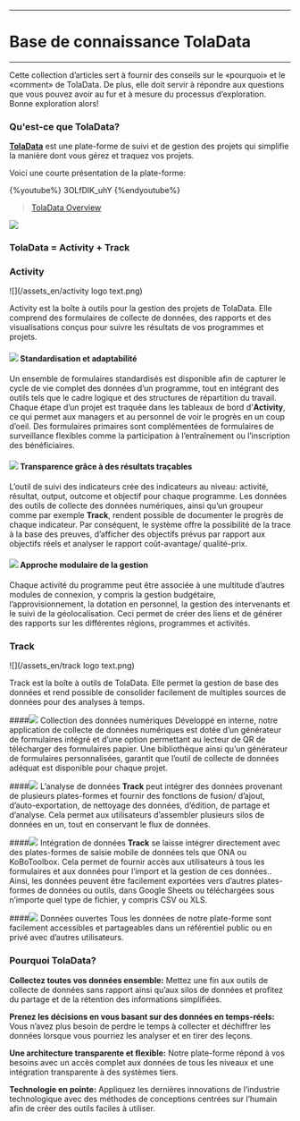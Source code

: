 ****
# Base de connaissance TolaData
---
Cette collection d’articles sert à fournir des conseils sur le «pourquoi» et le «comment» de TolaData. De plus, elle doit servir à répondre aux questions que vous pouvez avoir au fur et à mesure du processus d’exploration. 
Bonne exploration alors!

### Qu'est-ce que TolaData?

[**TolaData**](https://www.toladata.com/) est une plate-forme de suivi et de gestion des projets qui simplifie la manière dont vous gérez et traquez vos projets.


Voici une courte présentation de la plate-forme:

{%youtube%} 3OLfDlK_uhY {%endyoutube%}
> [TolaData Overview](https://youtu.be/3OLfDlK_uhY)

![](/en/assets_en/Activity_Logo.jpg)
### TolaData = Activity + Track
### Activity 
![](/assets_en/activity logo text.png)

Activity est la boîte à outils pour la gestion des projets de TolaData. Elle comprend des formulaires de collecte de données, des rapports et des visualisations conçus pour suivre les résultats de vos programmes et projets.

#### ![](/assets_en/Activity_Logo.jpg) Standardisation et adaptabilité
Un ensemble de formulaires standardisés est disponible afin de capturer le cycle de vie complet des données d’un programme, tout en intégrant des outils tels que le cadre logique et des structures de répartition du travail. 
Chaque étape d’un projet est traquée dans les tableaux de bord d'**Activity**, ce qui permet aux managers et au personnel de voir le progrès en un coup d’oeil. Des formulaires primaires sont complémentées de formulaires de surveillance flexibles comme la participation à l’entraînement ou l’inscription des bénéficiaires.

#### ![](/assets_en/Activity_Logo.jpg) Transparence grâce à des résultats traçables
L’outil de suivi des indicateurs crée des indicateurs au niveau: activité, résultat, output, outcome et objectif pour chaque programme. Les données des outils de collecte des données numériques, ainsi qu’un groupeur comme par exemple **Track**, rendent possible de documenter le progrès de chaque indicateur. Par conséquent, le système offre la possibilité de la trace à la base des preuves, d’afficher des objectifs prévus par rapport aux objectifs réels et analyser le rapport coût-avantage/ qualité-prix.

#### ![](/assets_en/Activity_Logo.jpg) Approche modulaire de la gestion
Chaque activité du programme peut être associée à une multitude d’autres modules de connexion, y compris la gestion budgétaire, l’approvisionnement, la dotation en personnel, la gestion des intervenants et le suivi de la géolocalisation. Ceci permet de créer des liens et de générer des rapports sur les différentes régions, programmes et activités. 

### Track
![](/assets_en/track logo text.png)

Track est la boîte à outils de TolaData. Elle permet la gestion de base des données et rend possible de consolider facilement de multiples sources de données pour des analyses à temps.

####![](/assets_en/Track_Logo.jpg) Collection des données numériques
Développé en interne, notre application de collecte de données numériques est dotée d’un générateur de formulaires intégré et d’une option permettant au lecteur de QR de télécharger des formulaires papier. Une bibliothèque ainsi qu’un générateur de formulaires personnalisées, garantit que l’outil de collecte de données adéquat est disponible pour chaque projet.

####![](/assets_en/Track_Logo.jpg) L’analyse de données
**Track** peut intégrer des données provenant de plusieurs plates-formes et fournir des fonctions de fusion/ d’ajout, d’auto-exportation, de nettoyage des données, d’édition, de partage et d’analyse. Cela permet aux utilisateurs d’assembler plusieurs silos de données en un, tout en conservant le flux de données.

####![](/assets_en/Track_Logo.jpg) Intégration de données
**Track** se laisse intégrer directement avec des plates-formes de saisie mobile de données tels que ONA ou KoBoToolbox. Cela permet de fournir accès aux utilisateurs à tous les formulaires et aux données pour l’import et la gestion de ces données.. Ainsi, les données peuvent être facilement exportées vers d’autres plates-formes de données ou outils, dans Google Sheets ou téléchargées sous n’importe quel type de fichier, y compris CSV ou XLS.

####![](/assets_en/Track_Logo.jpg) Données ouvertes 
Tous les données de notre plate-forme sont facilement accessibles et partageables dans un référentiel public ou en privé avec d’autres utilisateurs.

### Pourquoi TolaData?
**Collectez toutes vos données ensemble:** Mettez une fin aux outils de collecte de données sans rapport ainsi qu’aux silos de données et profitez du partage et de la rétention des informations simplifiées.

**Prenez les décisions en vous basant sur des données en temps-réels:** Vous n’avez plus besoin de perdre le temps à collecter et déchiffrer les données lorsque vous pourriez les analyser et en tirer des leçons.

**Une architecture transparente et flexible:** Notre plate-forme répond à vos besoins avec un accès complet aux données de tous les niveaux et une intégration transparente à des systèmes tiers.

**Technologie en pointe:** Appliquez les dernières innovations de l’industrie technologique avec des méthodes de conceptions centrées sur l’humain afin de créer des outils faciles à utiliser.



